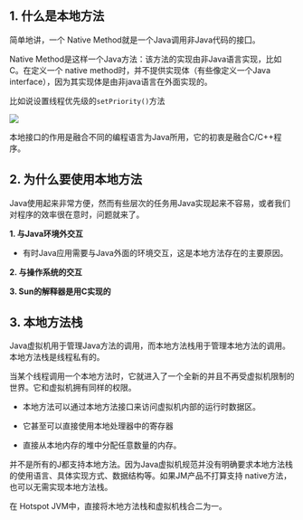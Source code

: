 ## 1. 什么是本地方法

简单地讲，一个 Native Method就是一个Java调用非Java代码的接囗。

Native Method是这样一个Java方法：该方法的实现由非Java语言实现，比如C。在定义一个 native method时，并不提供实现体（有些像定义一个Java interface），因为其实现体是由非java语言在外面实现的。

比如说设置线程优先级的`setPriority()`方法

![](https://iqqcode-blog.oss-cn-beijing.aliyuncs.com/img/20200628161952.png)

本地接口的作用是融合不同的编程语言为Java所用，它的初衷是融合C/C++程序。



## 2. 为什么要使用本地方法

Java使用起来非常方便，然而有些层次的任务用Java实现起来不容易，或者我们对程序的效率很在意时，问题就来了。

**1. 与Java环境外交互**

- 有时Java应用需要与Java外面的环境交互，这是本地方法存在的主要原因。

**2. 与操作系统的交互**

**3. Sun的解释器是用C实现的**



## 3. 本地方法栈

Java虚拟机用于管理Java方法的调用，而本地方法栈用于管理本地方法的调用。本地方法栈是线程私有的。

 当某个线程调用一个本地方法时，它就进入了一个全新的并且不再受虚拟机限制的世界。它和虚拟机拥有同样的权限。

- 本地方法可以通过本地方法接口来访问虚拟机内部的运行时数据区。

- 它甚至可以直接使用本地处理器中的寄存器

- 直接从本地内存的堆中分配任意数量的内存。

并不是所有的J都支持本地方法。因为Java虚拟机规范并没有明确要求本地方法栈的使用语言、具体实现方式、数据结构等。如果JM产品不打算支持 native方法，也可以无需实现本地方法栈。

在 Hotspot JVM中，直接将木地方法栈和虚拟机栈合二为一。
